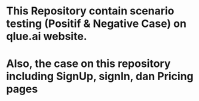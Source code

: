 # This Repository contain scenario testing (Positif & Negative Case) on qlue.ai website.
# Also, the case on this repository including SignUp, signIn, dan Pricing pages
